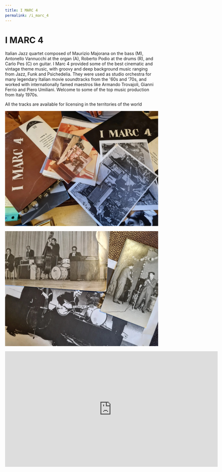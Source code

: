 ```yaml
---
title: I MARC 4
permalink: /i_marc_4
---
```


# I MARC 4

Italian Jazz quartet composed of Maurizio Majorana on the bass (M), Antonello Vannucchi at the organ (A), Roberto Podio at the drums (R), and Carlo Pes (C) on guitar. I Marc 4 provided some of the best cinematic and vintage theme music, with groovy and deep background music ranging from Jazz, Funk and Psichedelia. They were used as studio orchestra for many legendary Italian movie soundtracks from the '60s and '70s, and worked with internationally famed maestros like Armando Trovajoli, Gianni Ferrio and Piero Umiliani. Welcome to some of the top music production from Italy 1970s.

All the tracks are available for licensing in the territories of the world

![Marc 4](assets/images/marc1.jpg)

![Marc 4](assets/images/marc2.jpg)

<iframe src="https://open.spotify.com/embed/album/0piXh6fzuUNOgfmkYjF4qZ" width="700" height="380" frameborder="0" allowtransparency="true" allow="encrypted-media"></iframe>
